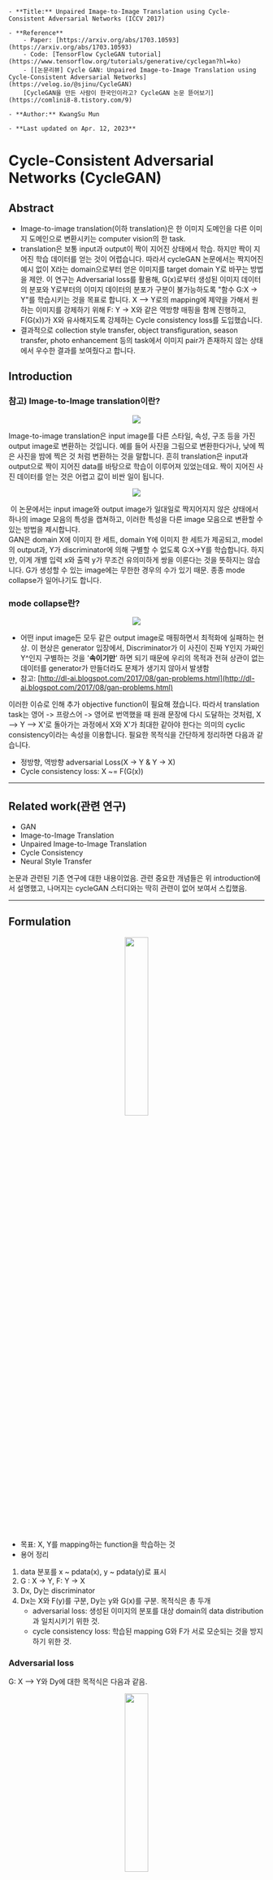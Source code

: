 ```{admonition} Information
- **Title:** Unpaired Image-to-Image Translation using Cycle-Consistent Adversarial Networks (ICCV 2017)

- **Reference**
    - Paper: [https://arxiv.org/abs/1703.10593](https://arxiv.org/abs/1703.10593)
    - Code: [TensorFlow CycleGAN tutorial](https://www.tensorflow.org/tutorials/generative/cyclegan?hl=ko)
    - [[논문리뷰] Cycle GAN: Unpaired Image-to-Image Translation using Cycle-Consistent Adversarial Networks](https://velog.io/@sjinu/CycleGAN)
    [CycleGAN을 만든 사람이 한국인이라고? CycleGAN 논문 뜯어보기](https://comlini8-8.tistory.com/9)

- **Author:** KwangSu Mun

- **Last updated on Apr. 12, 2023**
```

# Cycle-Consistent Adversarial Networks (CycleGAN)

## Abstract

-   Image-to-image translation(이하 translation)은 한 이미지 도메인을 다른 이미지 도메인으로 변환시키는 computer vision의 한 task.
-   translation은 보통 input과 output이 짝이 지어진 상태에서 학습. 하지만 짝이 지어진 학습 데이터를 얻는 것이 어렵습니다. 따라서 cycleGAN 논문에서는 짝지어진 예시 없이 X라는 domain으로부터 얻은 이미지를 target domain Y로 바꾸는 방법을 제안. 이 연구는 Adversarial loss를 활용해, G(x)로부터 생성된 이미지 데이터의 분포와 Y로부터의 이미지 데이터의 분포가 구분이 불가능하도록 "함수 G:X -> Y"를 학습시키는 것을 목표로 합니다. X --> Y로의 mapping에 제약을 가해서 원하는 이미지를 강제하기 위해 F: Y -> X와 같은 역방향 매핑을 함께 진행하고, F(G(x))가 X와 유사해지도록 강제하는 Cycle consistency loss를 도입했습니다.
-   결과적으로 collection style transfer, object transfiguration, season transfer, photo enhancement 등의 task에서 이미지 pair가 존재하지 않는 상태에서 우수한 결과를 보여줬다고 합니다.


## Introduction

### 참고) Image-to-Image translation이란?

<center><img src="https://phillipi.github.io/pix2pix/images/teaser_v3.png" class="bg-primary mb-1" width="{800px}"></center>

Image-to-image translation은 input image를 다른 스타일, 속성, 구조 등을 가진 output image로 변환하는 것입니다. 예를 들어 사진을 그림으로 변환한다거나, 낮에 찍은 사진을 밤에 찍은 것 처럼 변환하는 것을 말합니다. 흔히 translation은 input과 output으로 짝이 지어진 data를 바탕으로 학습이 이루어져 있었는데요. 짝이 지어진 사진 데이터를 얻는 것은 어렵고 값이 비싼 일이 됩니다.

<center><img src="../../pics/cyclegan/fig1.png" class="bg-primary mb-1" width="{800px}"></center>

 이 논문에서는 input image와 output image가 일대일로 짝지어지지 않은 상태에서 하나의 image 모음의 특성을 캡쳐하고, 이러한 특성을 다른 image 모음으로 변환할 수 있는 방법을 제시합니다.  
GAN은 domain X에 이미지 한 세트, domain Y에 이미지 한 세트가 제공되고, model의 output과, Y가 discriminator에 의해 구별할 수 없도록 G:X->Y를 학습합니다. 하지만, 이게 개별 입력 x와 출력 y가 무조건 유의미하게 쌍을 이룬다는 것을 뜻하지는 않습니다. G가 생성할 수 있는 image에는 무한한 경우의 수가 있기 때문. 종종 mode collapse가 일어나기도 합니다.

### mode collapse란?

<center><img src="https://1.bp.blogspot.com/-oDCR5UnEIl4/WZkIId-rYCI/AAAAAAAAAJk/PoLvou4JLNIxn5U-OmPFZ_heyxVQGbMNQCEwYBhgL/s1600/14.png" class="bg-primary mb-1" width="{800px}"></center>

-   어떤 input image든 모두 같은 output image로 매핑하면서 최적화에 실패하는 현상. 이 현상은 generator 입장에서, Discriminator가 이 사진이 진짜 Y인지 가짜인 Y^인지 구별하는 것을 '**속이기만**' 하면 되기 때문에 우리의 목적과 전혀 상관이 없는 데이터를 generator가 만들더라도 문제가 생기지 않아서 발생함
-   참고: [http://dl-ai.blogspot.com/2017/08/gan-problems.html](http://dl-ai.blogspot.com/2017/08/gan-problems.html)

이러한 이슈로 인해 추가 objective function이 필요해 졌습니다. 따라서 translation task는 영어 -> 프랑스어 -> 영어로 번역했을 때 원래 문장에 다시 도달하는 것처럼, X --> Y --> X'로 돌아가는 과정에서 X와 X'가 최대한 같아야 한다는 의미의 cyclic consistency이라는 속성을 이용합니다. 필요한 목적식을 간단하게 정리하면 다음과 같습니다.

-   정방향, 역방향 adversarial Loss(X -> Y & Y -> X)
-   Cycle consistency loss: X ~= F(G(x))

---

## Related work(관련 연구)

-   GAN
-   Image-to-Image Translation
-   Unpaired Image-to-Image Translation
-   Cycle Consistency
-   Neural Style Transfer

논문과 관련된 기존 연구에 대한 내용이었음. 관련 중요한 개념들은 위 introduction에서 설명했고, 나머지는 cycleGAN 스터디와는 딱히 관련이 없어 보여서 스킵했음.

---

## Formulation

<center><img src="../../pics/cyclegan/fig2.png" style="width:30%"></center>

-   목표: X, Y를 mapping하는 function을 학습하는 것
-   용어 정리

1.  data 분포를 x ~ pdata(x), y ~ pdata(y)로 표시
2.  G : X -> Y, F: Y -> X
3.  Dx, Dy는 discriminator
4.  Dx는 X와 F(y)를 구분, Dy는 y와 G(x)를 구분. 목적식은 총 두개
    -   adversarial loss: 생성된 이미지의 분포를 대상 domain의 data distribution과 일치시키기 위한 것.
    -   cycle consistency loss: 학습된 mapping G와 F가 서로 모순되는 것을 방지하기 위한 것.

### Adversarial loss

G: X --> Y와 Dy에 대한 목적식은 다음과 같음.

<center><img src="../../pics/cyclegan/fig3.L_gan.png" style="width:30%"></center>

-   GAN에서 쓰이는 loss function과 동일. 대신에 X -> Y로 갈 때와 Y -> X로 갈 때 총 두개의 수식이 나오며, F:Y->X와 Dx에 대해서도 F, Dx를 넣은, 같은 수식을 사용함.

### Cycle consistency Loss

<center><img src="../../pics/cyclegan/fig5.png" style="width:30%"></center>

-   앞서 말했듯, mapping distribution에 제한을 두어 최대한 우리가 원하는 이미지를 생성하기 위해 사용하는 수식으로서, 위와 같음.
-   예비 실험에서 L1 norm을 adversarial loss로 대체해봤는데, 성능 향상을 관찰할 수 없었음.
-   cycle consistency loss를 통해 유도된 결과는 아래 그림에서 볼 수 있었음.

<center><img src="../../pics/cyclegan/fig4.L_cyc.png" class="bg-primary mb-1" width="{800px}"></center>

### full objective - 전체 목적식

<center><img src="../../pics/cyclegan/fig6.whole_function.png" class="bg-primary mb-1" width="{800px}"></center>

-   이 때 consistency loss 앞에 붙은 가중치 (lambda)는 GAN Loss와의 상대적 중요도에 따라 결정됨.

---

## Implementation

baseline architecture로서 neural style transfer와 super-resolution에 인상적인 결과를 보여준 논문에서 사용된 구조를 채택함.

-   3개의 convolutions and several residual blocks,
-   fractionally-strided convolution with stride 1/2,
-   feature를 RGB로 매핑하는 one convolution layer.
-   6 blocks for 128 x 128 image // 9 blocks for 256 x 256 및 고해상도 학습 image.
-   instance normalization

### Training details

모델 학습을 안정화시키기 위해 아래와 같은 테크닉을 추가로 적용합니다.

-   GAN의 Loss function에서 nll loss를 least-squared loss로 변경
-   생성된 이미지 중 가장 최근의 50개를 따로 저장해 discriminator가 이를 한꺼번에 분류(모델 진동을 최소화하기 위함)

### least-square loss 추가 설명

참고)

-   [https://velog.io/@sjinu/CycleGAN](https://velog.io/@sjinu/CycleGAN)
-   [https://ysbsb.github.io/gan/2022/02/23/LSGAN.html](https://ysbsb.github.io/gan/2022/02/23/LSGAN.html)

사용 이유: Generator의 업데이트를 위해서(LSGAN을 참고)

-   이해는 못했고, 이런게 있구나 정도로만 알 수 있었음.

<center><img src="https://img1.daumcdn.net/thumb/R1280x0/?scode=mtistory2&fname=https%3A%2F%2Fblog.kakaocdn.net%2Fdn%2F6JIT8%2Fbtr73nVyIqs%2FKfcPK33U3OY0AjKhjFlUh1%2Fimg.png" class="bg-primary mb-1" width="{800px}"></center>

(원래 Discriminator는 이보다 더 고차원이지만) 간략히 2차원을 표방하면 결정경계를 위와 같이 나타낼 수 있습니다. 윗 쪽이 가짜 영역, 아래 쪽이 진짜 영역입니다 이 때, 아래에 보면 진짜 데이터 샘플과 거리가 먼 가짜 데이터 샘플이 존재합니다. 즉, NLL Loss를 사용한다면, Generator의 입장에서는 이미 Discriminator를 잘 속이고 있기 때문에 학습할 필요가 없습니다. 즉, Vanishing Gradient가 일어나기 때문에, Discriminator를 잘 속인다는 이유만으로, 안 좋은 샘플을 생성하는 것에 대해 패널티를 줄 수가 없게 됩니다. 이 때, LS GAN을 사용한다면 실제 데이터 분포와 가짜 데이터 샘플이 거리가 먼 것에 대해서도 패널티를 주게 됩니다.

<center><img src="https://img1.daumcdn.net/thumb/R1280x0/?scode=mtistory2&fname=https%3A%2F%2Fblog.kakaocdn.net%2Fdn%2FHsUiX%2Fbtr77PQw99h%2F0Er06IYIGYlBGw2rVufXc0%2Fimg.png" class="bg-primary mb-1" width="{800px}"></center>

-   Generator는 Discriminator를 속이는 것을 넘어서, 실제 데이터 분포와 유사한 분포를 가지게끔 해야합니다.

### 기타

-   모든 실험에서 람다를 10으로 설정했다.
-   batch size == 1, 아담을 사용했다.
-   모든 네트워크는 learning rate를 0.0002로 사용했다. 첫 100 에포크 동안에는 같은 ln을 사용했고, 다음 100 에포크마다 0으로 조금식 수렴하게 했다.

---

## Result

모델 성능 평가를 위해 아래와 같은 세 개의 지표를 사용.

1.  AMT perceptual studies: 참가자들은 실제 사진이미지 vs 가짜 이미지, 또는 지도 이미지 vs 가짜이미지에 노출된 후 진짜라고 생각되는 이미지를 선택하게 함.
2.  FCN Score: 1번 study가 테스트에 있어 매우 좋은 기준임에도 불구하고, 사람을 대상으로 한 실험이 아닌, 양적인 기준을 찾았는데, FCN score임. FCN은 생성된 사진에 대한 레이블 맵을 예측합니다. 이 레이블 맵은 아래에서 설명하는 표준 시맨틱 분할 메트릭을 사용하여 input ground truth label과 비교할 수 있다. "도로 상의 자동차"라는 label에서 사진 이미지를 생성하면, 생성된 이미지에 적용된 FCN이 "도로 상의 자동차"를 감지하면 성공한 것입니다.
3.  사진 --> 라벨링 성능을 평가: pixel당 정확도, class 당 정확도, IoU(Intersection-Over-Union)을 포함하는 cityscapes benchmark의 표준 metric

### Baseline

-   coGAN, SimGAN, pix2pix

### Comparison against baselines

<center><img src="https://img1.daumcdn.net/thumb/R1280x0/?scode=mtistory2&fname=https%3A%2F%2Fblog.kakaocdn.net%2Fdn%2FcZUe4E%2Fbtr8eXUQ6ou%2FikWglP8dEglGUny4dRkMjK%2Fimg.png" class="bg-primary mb-1" width="{800px}"></center>

figure 5, figure 6에서 볼 수 있듯이 어떤 baseline에서도 강력한 결과를 얻을 수 없었음. 반면에 cycleGAN은 fully supervise인 pix2pix와 비슷한 품질의 translation을 생성할 수 있음.

### Human study

<center><img src="https://img1.daumcdn.net/thumb/R1280x0/?scode=mtistory2&fname=https%3A%2F%2Fblog.kakaocdn.net%2Fdn%2Fb1Zhnx%2Fbtr8eWhk9ID%2FtauuT1N0W2qxRekj3IAnc1%2Fimg.png" class="bg-primary mb-1" width="{800px}"></center>

표 1은 AMT perceptual realism task에 대한 성능을 나타냄. 여기서 지도에서 항공 사진, 항공 사진에서 지도 모두에서 약 1/4의 참가자를 속일 수 있었음. 그 외 모든 baseline은 참가자를 거의 속일 수 없었다.

### FCN 등

<center><img src="https://img1.daumcdn.net/thumb/R1280x0/?scode=mtistory2&fname=https%3A%2F%2Fblog.kakaocdn.net%2Fdn%2FqzYO1%2Fbtr728xs5iD%2FN5NDNYwUYLnEZfnOVYONM0%2Fimg.png" class="bg-primary mb-1" width="{800px}"></center>

표 2는 도시 풍경에 대한 label --> photo task의 성능을 평가하고 표 3은 반대 매핑을 평가함. 두 경우 모두 cycleGAN이 baseline들의 성능을 능가한다.

### Analysis of the loss function

<center><img src="https://img1.daumcdn.net/thumb/R1280x0/?scode=mtistory2&fname=https%3A%2F%2Fblog.kakaocdn.net%2Fdn%2FcjQ9QQ%2Fbtr79farEX8%2FkQ6SWARw9QK9jqRqHlZoi1%2Fimg.png" class="bg-primary mb-1" width="{800px}"></center>

GAN, cycle consistency의 중요성을 보여주는 자료.  
table 4, table 5에서 볼 수 있음. GAN을 없애면 cycle을 제거하는 것처럼 결과가 크게 저하됨. 따라서 두 term 모두 결과에 중요하다고 결론을 내릴 수 있음. 또한 한 방향에서만 cycle loss를 통해 각 메소드를 평가함. GAN + forward cycle만 돌렸을 때와, GAN + backward cycle만 돌렸을 때 이따금씩 학습에 불안정성을 보이고, mode collapse를 유발하는 것을 발견함(특히 제거된 매핑의 방향에 대해서 그런 경향을 보임). 그림 7을 보면 그런 경향을 볼 수 잇었음.

### Image reconstruction quality

<center><img src="https://img1.daumcdn.net/thumb/R1280x0/?scode=mtistory2&fname=https%3A%2F%2Fblog.kakaocdn.net%2Fdn%2Fyy7lt%2Fbtr73PdbuJp%2F5bmDtKSlQJJnd5yKvPgfB1%2Fimg.png" class="bg-primary mb-1" width="{800px}"></center>

그림 4에서 재구성된 이미지의 몇가지 무작위 샘플을 보여줌. 지도 --> 항공 사진과 같이 하나의 도메인이 훨씬 더 다양한 정보를 나타내는 경우에도 재구성된 이미지가 훈련 및 테스트 시간 모두 원래 입력 x에 가까운 경우가 많았음.

### paired dataset에 대한 추가 결과

<center><img src="https://img1.daumcdn.net/thumb/R1280x0/?scode=mtistory2&fname=https%3A%2F%2Fblog.kakaocdn.net%2Fdn%2FbqNrhb%2Fbtr72YaInQa%2Fk8b4K99KrAsD9C0SHINtt1%2Fimg.png" class="bg-primary mb-1" width="{800px}"></center>

그림 8은 CMP Façade Database의 건축 레이블 <--> 사진, UT Zapoos50K dataset의 edge <--> 신발과 같이 pix2pix에 사용된 다른 paired dataset에 대한 몇 가지 예시 결과를 보여줌. cycleGAN의 이미지 품질은 fully supervised pix2pix에 대의 생성된 것과 비슷하지만 cycleGAN은 paired supervision 없이 학습이 된다.(우리가 짱이다!)

---

## Applications
- ** 이미지가 너무 많아 이미지는 생략하겠습니다.ㅠ**
- paired data가 없는 상태에서 의 application 예시. traning data에서 transslation이 test data에서 한것보다 더 매력적이다. training and test data에 대한 application은 웹사이트에 있다.

### Collection style transfer


신경 스타일 전달"\[13\]에 대한 최근 작업과 달리, 우리의 방법은 선택한 단일 예술 작품의 스타일을 전달하는 대신 전체 예술 작품 컬렉션의 스타일을 모방하는 방법을 학습합니다. 그래서 '별이 빛나는 밤에'처럼 그리는 것 보다 '반 고흐'를 따라하는 느낌을 따라한다.

### Object transfiguration


Turmukhambetov et al. \[50\] 하나의 객체를 동일한 범주의 다른 객체로 변환하는 부분 공간 모델을 제안하는 반면, 우리의 방법은 시각적으로 유사한 두 범주 사이의 객체 변형에 중점을 둡니다.  
Turning a horse video into a zebra video (by CycleGAN)

### season transfer


### Photo generation from paintings \*\*


그림을 사진으로 바꿀 때, 입력과 출력 간 색 구성을 보존하기 위해 추가적인 loss를 도입하는 것이 유용하다는 것을 발견할 수 있습니다. 특히, Taigman et al. \[49\]의 기술을 채택하여 제너레이터가 대상 도메인의 실제 샘플을 입력으로 제공받을 때 identity mapping 근처에 있도록 정규화합니다. 즉, **Lidentity(G,F) = Ey\_pdata(y)\[∥G(y) − y∥1\] + Ex∼pdata (x) \[∥F (x) − x∥1 \]**입니다.

Lidentity가 없으면, 생성자 G와 F는 굳이 필요하지 않을 때 입력 이미지의 색조를 자유롭게 변경할 수 있습니다. 예를 들어, Monet의 그림과 Flickr 사진 간의 매핑을 학습할 때, 생성자는 종종 낮에 그린 그림을 일몰 시간에 찍은 사진에 매핑합니다. 왜냐하면 적대적 손실과 사이클 일관성 손실 아래에서 이러한 매핑이 동등하게 유효할 수 있기 때문입니다. 이러한 identity mapping 손실의 효과는 그림 9에서 보여집니다. figure 12, figure 9는 학습 데이터셋에 포함되어 있는 그림, 하지만 다른 set은 오직 test set으로부터 그려진 그림. training set이 paired datqa를 포함하고 있지 않아서, 학습 세트 그림에 대한 타당한 translation을 찾는 것은 쉬운 일이 아니다. 실제로, Monet이 새 그림을 그릴 수 없기 때문에, 보지 않은 test set 그림에 대한 generalization은 not pressing problem

### Photo enhancement

우리는 우리의 방법이 얕은 깊이의 초점을 가진 사진을 생성하는 데 사용될 수 있음을 보여줍니다. 우리는 Flickr에서 다운로드한 꽃 사진을 기반으로 모델을 훈련합니다. 소스 도메인은 스마트폰으로 찍힌 꽃 사진으로 구성되어 있으며, 보통 작은 조리개로 인해 깊은 DoF(초점 깊이)를 가지고 있습니다. 대상은 조리개가 큰 DSLR로 촬영된 사진을 포함합니다. 우리 모델은 스마트폰으로 촬영된 사진으로부터 더 얕은 깊이의 초점을 가진 사진을 성공적으로 생성합니다.

> : shallow depth of field: 얕은 초점. 초점이 맞은 대상과 배경이 흐릿하게 보이는 효과. 인물 사진 / 작품 사진에 활용. 구목하고자 하는 대상을 강조하기 위해 활용.  
> 따라서 source domain은 스마트폰의 **작은 조리개로 깊은 초점** \--> target은 **조리개가 커서 얕은 초점**.

### Comparison with Gatys

---

## Limitations and Discusssion

<center><img src="https://img1.daumcdn.net/thumb/R1280x0/?scode=mtistory2&fname=https%3A%2F%2Fblog.kakaocdn.net%2Fdn%2FdJc1k5%2Fbtr76zUPUWj%2F27Mk0oQ5VanEHANWWmaseK%2Fimg.png" class="bg-primary mb-1" width="{800px}"></center>

이 방법은 많은 경우에 흥미로운 결과를 얻을 수 있지만, 결과는 결과가 균일하게 좋은 것은 아니었습니다.

1.  (해석) 개<->고양이 task와 같은 경우는 input image에서 최소한의 변화만 주어, 사람이 보았을 때 실제로 변화가 안되는 경우도 있었고, 형체가 애매해진 경우도 있음. 이런걸 보았을 때, 세부적인 구조(geometry? 라는 표현을 보아), 눈, 코, 입에 대한 정확한 구조를 구현하는데 한계가 있어 보임.
2.  말<--> 얼룩말 예제의 경우, 말은 사람이 타는 모습이 많았는데, 얼룩말의 경우는 사람이 타는 사진이 없다보니, 사람 뿐만 아니라 배경도 얼룩 그림을 그림을 그리거나, 단순히 얼룩말에서 노랗게 칠한 경우가 생김.
3.  때때로 photo --> image task에서 나무와 건물의 label을 바꾸는 경우도 있었음.  
    이러한 모호성을 해결하려면 weak semantic supervision이 필요할 수도 있을 것 같음.

마무리: 그럼에도 불구하고 많은 경우 완전히 짝지어지지 않은 데이터가 풍부하게 제공되며, 이를 활용해야 합니다. 이 논문은 이러한 "unsupervised" setting에서 가능한 것의 한계를 늘리는데 기여합니다.
